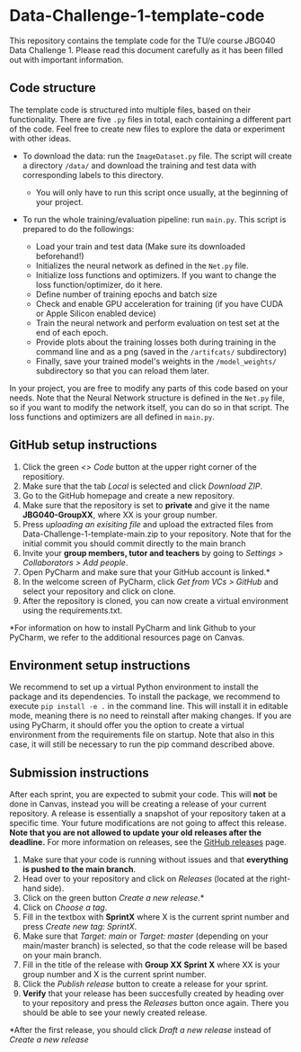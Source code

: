 # Data-Challenge-1-template-code
This repository contains the template code for the TU/e course JBG040 Data Challenge 1.
Please read this document carefully as it has been filled out with important information.

## Code structure
The template code is structured into multiple files, based on their functionality. 
There are five `.py` files in total, each containing a different part of the code. 
Feel free to create new files to explore the data or experiment with other ideas.

- To download the data: run the `ImageDataset.py` file. The script will create a directory `/data/` and download the training and test data with corresponding labels to this directory. 
    - You will only have to run this script once usually, at the beginning of your project.

- To run the whole training/evaluation pipeline: run `main.py`. This script is prepared to do the followings:
    - Load your train and test data (Make sure its downloaded beforehand!)
    - Initializes the neural network as defined in the `Net.py` file.
    - Initialize loss functions and optimizers. If you want to change the loss function/optimizer, do it here.
    - Define number of training epochs and batch size
    - Check and enable GPU acceleration for training (if you have CUDA or Apple Silicon enabled device)
    - Train the neural network and perform evaluation on test set at the end of each epoch.
    - Provide plots about the training losses both during training in the command line and as a png (saved in the `/artifcats/` subdirectory)
    - Finally, save your trained model's weights in the `/model_weights/` subdirectory so that you can reload them later.

In your project, you are free to modify any parts of this code based on your needs. 
Note that the Neural Network structure is defined in the `Net.py` file, so if you want to modify the network itself, you can do so in that script.
The loss functions and optimizers are all defined in `main.py`.

## GitHub setup instructions
1. Click the green *<> Code* button at the upper right corner of the repositiory.
2. Make sure that the tab *Local* is selected and click *Download ZIP*.
3. Go to the GitHub homepage and create a new repository.
4. Make sure that the repository is set to **private** and give it the name **JBG040-GroupXX**, where XX is your group number.
5. Press *uploading an exisiting file* and upload the extracted files from Data-Challenge-1-template-main.zip to your repository. Note that for the initial commit you should commit directly to the main branch
6. Invite your **group members, tutor and teachers** by going to *Settings > Collaborators > Add people*.
7. Open PyCharm and make sure that your GitHub account is linked.*
8. In the welcome screen of PyCharm, click *Get from VCs > GitHub* and select your repository and click on clone.
9. After the repository is cloned, you can now create a virtual environment using the requirements.txt.

*For information on how to install PyCharm and link Github to your PyCharm, we refer to the additional resources page on Canvas.


## Environment setup instructions
We recommend to set up a virtual Python environment to install the package and its dependencies. To install the package, we recommend to execute `pip install -e .` in the command line. This will install it in editable mode, meaning there is no need to reinstall after making changes. If you are using PyCharm, it should offer you the option to create a virtual environment from the requirements file on startup. Note that also in this case, it will still be necessary to run the pip command described above.

## Submission instructions
After each sprint, you are expected to submit your code. This will **not** be done in Canvas, instead you will be creating a release of your current repository. 
A release is essentially a snapshot of your repository taken at a specific time. 
Your future modifications are not going to affect this release.
**Note that you are not allowed to update your old releases after the deadline.**
For more information on releases, see the [GitHub releases](https://docs.github.com/en/repositories/releasing-projects-on-github/about-releases) page.

1. Make sure that your code is running without issues and that **everything is pushed to the main branch**.
2. Head over to your repository and click on *Releases* (located at the right-hand side).
3. Click on the green button *Create a new release*.*
4. Click on *Choose a tag*.
5. Fill in the textbox with **SprintX** where X is the current sprint number and press *Create new tag: SprintX*. 
6. Make sure that *Target: main* or *Target: master* (depending on your main/master branch) is selected, so that the code release will be based on your main branch. 
7. Fill in the title of the release with **Group XX Sprint X** where XX is your group number and X is the current sprint number.
8. Click the *Publish release* button to create a release for your sprint.
9. **Verify** that your release has been succesfully created by heading over to your repository and press the *Releases* button once again. There you should be able to see your newly created release.

*After the first release, you should click *Draft a new release* instead of *Create a new release*
